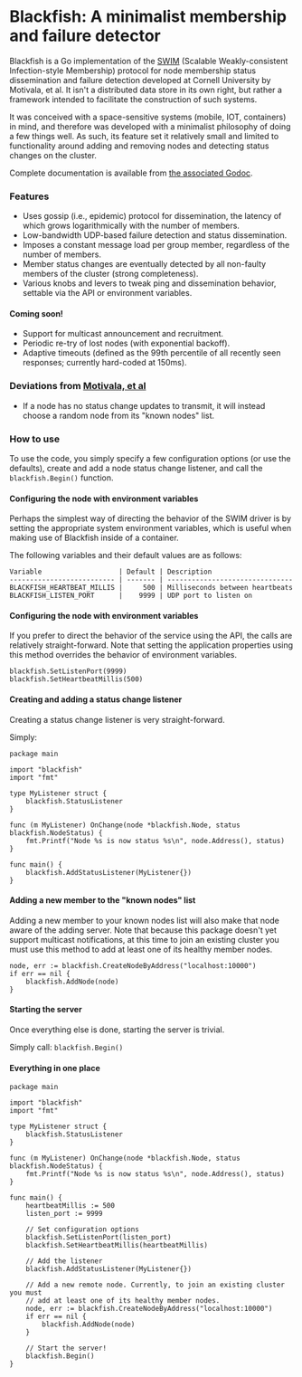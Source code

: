 # Blackfish: A minimalist membership and failure detector  

Blackfish is a Go implementation of the [SWIM](https://www.cs.cornell.edu/~asdas/research/dsn02-swim.pdf) (Scalable Weakly-consistent Infection-style Membership) protocol for node membership status dissemination and failure detection developed at Cornell University by Motivala, et al. It isn't a distributed data store in its own right, but rather a framework intended to facilitate the construction of such systems.

It was conceived with a space-sensitive systems (mobile, IOT, containers) in mind, and therefore was developed with a minimalist philosophy of doing a few things well. As such, its feature set it relatively small and limited to functionality around adding and removing nodes and detecting status changes on the cluster.

Complete documentation is available from [the associated Godoc](https://godoc.org/github.com/ClockworkSoul/blackfish).

### Features

* Uses gossip (i.e., epidemic) protocol for dissemination, the latency of which grows logarithmically with the number of members.
* Low-bandwidth UDP-based failure detection and status dissemination.
* Imposes a constant message load per group member, regardless of the number of members.
* Member status changes are eventually detected by all non-faulty members of the cluster (strong completeness).
* Various knobs and levers to tweak ping and dissemination behavior, settable via the API or environment variables.

#### Coming soon!

* Support for multicast announcement and recruitment.
* Periodic re-try of lost nodes (with exponential backoff).
* Adaptive timeouts (defined as the 99th percentile of all recently seen responses; currently hard-coded at 150ms).

### Deviations from [Motivala, et al](https://www.cs.cornell.edu/~asdas/research/dsn02-swim.pdf)

* If a node has no status change updates to transmit, it will instead choose a random node from its "known nodes" list.

### How to use

To use the code, you simply specify a few configuration options (or use the defaults), create and add a node status change listener, and call the `blackfish.Begin()` function.


#### Configuring the node with environment variables

Perhaps the simplest way of directing the behavior of the SWIM driver is by setting the appropriate system environment variables, which is useful when making use of Blackfish inside of a container.

The following variables and their default values are as follows:

```
Variable                   | Default | Description
-------------------------- | ------- | -------------------------------
BLACKFISH_HEARTBEAT_MILLIS |     500 | Milliseconds between heartbeats
BLACKFISH_LISTEN_PORT      |    9999 | UDP port to listen on 
```

#### Configuring the node with environment variables

If you prefer to direct the behavior of the service using the API, the calls are relatively straight-forward. Note that setting the application properties using this method overrides the behavior of environment variables.

```
blackfish.SetListenPort(9999)
blackfish.SetHeartbeatMillis(500)
```


#### Creating and adding a status change listener

Creating a status change listener is very straight-forward. 

Simply: 

```
package main

import "blackfish"
import "fmt"

type MyListener struct {
	blackfish.StatusListener
}

func (m MyListener) OnChange(node *blackfish.Node, status blackfish.NodeStatus) {
	fmt.Printf("Node %s is now status %s\n", node.Address(), status)
}

func main() {
	blackfish.AddStatusListener(MyListener{})
}
```


#### Adding a new member to the "known nodes" list

Adding a new member to your known nodes list will also make that node aware of the adding server. Note that because this package doesn't yet support multicast notifications, at this time to join an existing cluster you must use this method to add at least one of its healthy member nodes.

```
node, err := blackfish.CreateNodeByAddress("localhost:10000")
if err == nil {
    blackfish.AddNode(node)
}
```


#### Starting the server

Once everything else is done, starting the server is trivial.

Simply call: `blackfish.Begin()`


#### Everything in one place

```
package main

import "blackfish"
import "fmt"

type MyListener struct {
	blackfish.StatusListener
}

func (m MyListener) OnChange(node *blackfish.Node, status blackfish.NodeStatus) {
	fmt.Printf("Node %s is now status %s\n", node.Address(), status)
}

func main() {
	heartbeatMillis := 500
	listen_port := 9999

	// Set configuration options
	blackfish.SetListenPort(listen_port)
	blackfish.SetHeartbeatMillis(heartbeatMillis)

	// Add the listener
	blackfish.AddStatusListener(MyListener{})

	// Add a new remote node. Currently, to join an existing cluster you must
	// add at least one of its healthy member nodes.
	node, err := blackfish.CreateNodeByAddress("localhost:10000")
	if err == nil {
		blackfish.AddNode(node)
	}

	// Start the server!
	blackfish.Begin()
}
```